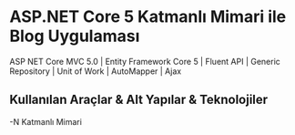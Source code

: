 # ASP.NET Core 5 Katmanlı Mimari ile Blog Uygulaması  

ASP NET Core MVC 5.0 | Entity Framework Core 5 | Fluent API | Generic Repository | Unit of Work | AutoMapper | Ajax

## Kullanılan Araçlar & Alt Yapılar & Teknolojiler

-N Katmanlı Mimari



